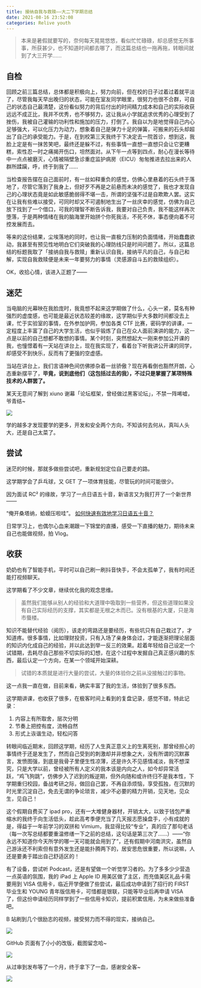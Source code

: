 ```yaml
---
title: 接纳自我与救赎——大二下学期总结
date: 2021-08-16 23:52:08
categories: Relive youth
---
```

> 本来是暑假就要写的，奈何每天晃晃悠悠，看似忙忙碌碌，却总感觉无所事事，所获甚少，也不知道时间都去哪了，而这篇总结也一拖再拖，转眼间就到了大三开学……

## 自检

回顾之前三篇总结，总体都是积极向上，努力向前，但在校的日子过着过着就平淡了，尽管我每天早出晚归的状态，可能在室友同学眼里，很努力也很不合群，可自己的状态自己最清楚，这份看似努力的背后付出的时间精力成本和自己的实际收获远远不成正比，我并不优秀，也不够努力，这让我从小学就追求优秀的心理受到了挫伤，我被自己灌输的功利性和施加的压力，打倒了。我自以为是地觉得自己内心足够强大，可以化压力为动力，想象着自己是弹力十足的弹簧，可搬来的石头却超出了自己的承受能力。于是，在到校第三天我终于下决定去一院首诊，想到这，我脸上定是有一抹苦笑吧，最终还是躲不过，有些事情一直想一直想只会让它更糟糕，索性忍一时之痛揭开伤口，坦然面对。从下午一点等到四点，耐心在漫长等待中一点点被磨灭，心情被隔壁急诊重症监护病房（EICU）匆匆推进去拉出来的人群所蹂躏，呼，终于到我了……

当检查报告摆在自己面前时，有一丝如释重负的感觉，仿佛心里悬着的石头终于落地了，尽管它落到了我身上，但好歹不再是之前悬而未决的感觉了，我也才发现自己的心理状态竟是如此敏感脆弱得不堪一击，所谓的坚强不过是自欺欺人罢。这实在让我有些难以接受，可同时却又不可遏制地生出了一丝庆幸的感觉，仿佛为自己放下找到了一个借口，可我的理智不断告诉我，我要对自己负责，我不能这样再次堕落，于是两种情绪在我的脑海里开始拼个你死我活，不死不休，事态便向着不可控发展而去。

等来的这份结果，尘埃落地的同时，也让我一直极力压制的负面情绪，开始蠢蠢欲动，我甚至有预见性地明白它们突破我的心理防线只是时间问题了。所以，这篇总结的标题我取了「接纳自我与救赎」重新认识自我，接纳平凡的自己，与自己和解，实现自我救赎便是未来一年要努力的事情（灵感源自斗五的救赎组织）。

OK，收拾心情，该进入正题了——

## 迷茫

当电脑的光幕映在我脸庞时，我竟想不起来这学期做了什么，心头一紧，莫名有种强烈的虚度感，也可能是最近状态较差的缘故，这学期似乎大多数时间都没去上课，忙于实验室的事情，在外参加护网，参加各类 CTF 比赛，密码学的讲课，一定程度上丰富了自己的大学生活，也似乎锻炼了自己在众人面前演讲的能力，这一点是以前的自己想都不敢想的事情。某个时刻，突然想起大一刚来参加公开课的我，也憧憬着有一天站在讲台上，现在我实现了，看着台下听我讲公开课的同学，却感受不到快乐，反而有了更强的空虚感。

当站在讲台上，我们言语神色间仿佛掺杂着一丝骄傲？现在再看倒也豁然开朗，心态重新摆平了，**毕竟，说到底他们（这包括过去的我），不过只是掌握了某项特殊技术的人群罢了。**

某天无意间了解到 xiuno 谢幕「论坛框架，曾经做过黑客论坛」，不禁一阵唏嘘，爷青结~

![](/images/xiuno.jpg)

学的越多才发现要学的更多，开发和安全两个方向，不知该何去何从，真叫人头大，还是自己太菜了。

## 尝试

迷茫的时候，那就多做些尝试吧，重新规划定位自己要走的路。

这学期学会了乒乓球，又 GET 了一项体育技能，尽管玩的时间可能很少。

因为面试 RC² 的缘故，学习了一点日语五十音，新语言又为我打开了一个新世界——

“俺开桑塔纳，蛤蟆压啦哇”。
[如何快速有效地学习日语五十音？](https://www.zhihu.com/question/20318161)

日常学习上，也偶尔心血来潮跟一下锦堂的直播，感受一下直播的魅力，期待未来自己也能做视频，拍 Vlog。

## 收获
奶奶也有了智能手机，平时可以自己刷一刷抖音快手，不会太孤单了，我有时间还能打视频聊天。

这学期看了不少文章，继续优化我的观念思维。

> 虽然我们能够从别人的经验和大道理中吸取到一些营养，但这些道理如果没有自己实际经历的支撑，其实都是无根之木而已。没有根基的大厦，只是海市蜃楼。

知识不能替代经验（阅历），该走的弯路还是要经历，有些坑只有自己栽过了，才知道疼。很多事情，比如理财投资，只有入场了亲身体会过，才能逐渐把理论层面的知识内化成自己的经验，并以此达到举一反三的效果。趁着年轻给自己设定一个试错期，去耗尽自己那些不切实际的幻想，在这个过程中发掘自己真正感兴趣的东西，最后认定一个方向，在某一个领域开始深耕。

> 试错的本质就是进行大量的尝试，大量的体验你之前从没接触过的事物。

这一点我一直在做，目前来看，确实丰富了我的生活，体验到了很多东西。

这学期讲课，也收获了很多，在极客时间上看到的复盘记录，感觉不错，特此记录：
1. 内容上有所取舍，层次分明
2. 节奏上把控有度，流畅自然
3. 形式上诙谐生动，轻松问答

转眼间临近期末，回顾这学期，经历了人生真正意义上的生离死别，那曾经担心的事情终于还是发生了，然而自己受到的刺激却并非想象之大，没有所谓的沉默寡言，发愤图强，到底是我骨子里便生性凉薄，还是许久不见感情减淡，我不想深究，只是大学以前，曾经被所有人定义的我本该是内向之人，如今却异常活跃，“鸡飞狗跳”，仿佛步入了迟到的叛逆期，但外向随和或许终归不是我本性，下学期重归校园，备战考研之际，做回自己罢，不再自添烦恼，享受孤独，在沉默的时光里沉淀自己，免去无谓的争论琐言，减少不必要的精力开销，见天地，见众生，见自己！

这个假期自费买了 ipad pro，还有一大堆健身器材，开销太大，以致于钱包严重缩水的我终于向生活低头，趁此高考季便充当了几天报志愿操盘手，小有成就的是，得益于一年前学习的双拼和 Vimium，我显得比较“专业”，真的应了那句老话（每一次写总结都要重温修缮一下之前的总结，这句话是第三次了……）——“你永远不知道你今天所学的哪一天可能就会用到了”，还有假期中河南洪灾，虽然自己游泳还不利索但有意外发生还是能扑腾两下的，居安思危很重要，所以说嘛，人还是要勇于踏出自己舒适区的！

有了设备，尝试听 Podcast，还是有望做一个听觉学习者的。为了多多少少营造一点英语的氛围，我的 iPad 上 Apple ID 用美区做了主区，而充值美区礼品卡需要用到 VISA 信用卡，临近开学便做了些尝试，最后成功申请到了招行的 FIRST 毕业生和 YOUNG 青年版信用卡，可惜都是银联，只能等毕业后再申请 VISA 了，但这份申请经历同样学到了一些信用卡知识，提前积累信用，为未来做些准备吧。

B 站刷到几个很励志的视频，接受努力而不得的现实，接纳自己。

![](/images/life.png)

GitHub 页面有了小小的改版，截图留念哈~

![](/images/github-xcbyao-2021-04-21-19_16_47.png)

从过审到发布等了一个月，终于拿下了一血，感谢安全客~

![](/images/anquanke.png)